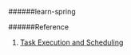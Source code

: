 ######learn-spring



######Reference
1. [Task Execution and Scheduling](https://docs.spring.io/spring/docs/5.1.2.RELEASE/spring-framework-reference/integration.html#scheduling)